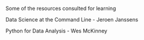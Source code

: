 Some of the resources consulted for learning

Data Science at the Command Line - Jeroen Janssens

Python for Data Analysis - Wes McKinney
